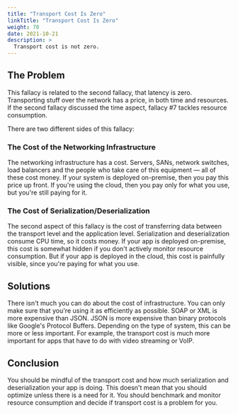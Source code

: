 ```yaml
---
title: "Transport Cost Is Zero"
linkTitle: "Transport Cost Is Zero"
weight: 70
date: 2021-10-21
description: >
  Transport cost is not zero.
---
```


## The Problem

This fallacy is related to the second fallacy, that latency is zero. Transporting stuff over the network has a price, in both time and resources. If the second fallacy discussed the time aspect, fallacy #7 tackles resource consumption.

There are two different sides of this fallacy:

### The Cost of the Networking Infrastructure

The networking infrastructure has a cost. Servers, SANs, network switches, load balancers and the people who take care of this equipment — all of these cost money. If your system is deployed on-premise, then you pay this price up front. If you're using the cloud, then you pay only for what you use, but you're still paying for it.

### The Cost of Serialization/Deserialization

The second aspect of this fallacy is the cost of transferring data between the transport level and the application level. Serialization and deserialization consume CPU time, so it costs money. If your app is deployed on-premise, this cost is somewhat hidden if you don't actively monitor resource consumption. But if your app is deployed in the cloud, this cost is painfully visible, since you're paying for what you use.

## Solutions

There isn't much you can do about the cost of infrastructure. You can only make sure that you're using it as efficiently as possible. SOAP or XML is more expensive than JSON. JSON is more expensive than binary protocols like Google's Protocol Buffers. Depending on the type of system, this can be more or less important. For example, the transport cost is much more important for apps that have to do with video streaming or VoIP.

## Conclusion

You should be mindful of the transport cost and how much serialization and deserialization your app is doing. This doesn't mean that you should optimize unless there is a need for it. You should benchmark and monitor resource consumption and decide if transport cost is a problem for you.
